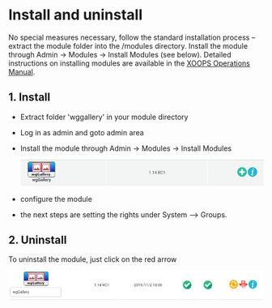 # Install and uninstall

No special measures necessary, follow the standard installation process – extract the module folder into the /modules directory. Install the module through Admin -&gt; Modules -&gt; Install Modules \(see below\). Detailed instructions on installing modules are available in the [XOOPS Operations Manual](http://goo.gl/adT2i).

## 1. Install

* Extract folder 'wggallery' in your module directory
* Log in as admin and goto admin area
* Install the module through Admin -&gt; Modules -&gt; Install Modules

  ![Module administration and install](../.gitbook/assets/install.png)

* configure the module
* the next steps are setting the rights under System --&gt; Groups.

## 2. Uninstall

To uninstall the module, just click on the red arrow

![The Module Administration and un-install](../.gitbook/assets/uninstall.png)
